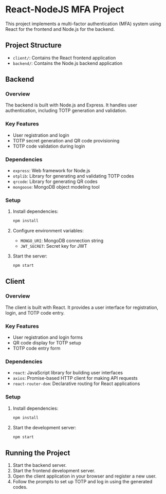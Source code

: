 # React-NodeJS MFA Project

This project implements a multi-factor authentication (MFA) system using React for the frontend and Node.js for the backend.

## Project Structure

- `client/`: Contains the React frontend application
- `backend/`: Contains the Node.js backend application

## Backend

### Overview

The backend is built with Node.js and Express. It handles user authentication, including TOTP generation and validation.

### Key Features

- User registration and login
- TOTP secret generation and QR code provisioning
- TOTP code validation during login

### Dependencies

- `express`: Web framework for Node.js
- `otplib`: Library for generating and validating TOTP codes
- `qrcode`: Library for generating QR codes
- `mongoose`: MongoDB object modeling tool

### Setup

1. Install dependencies:
    ```bash
    npm install
    ```

2. Configure environment variables:
    - `MONGO_URI`: MongoDB connection string
    - `JWT_SECRET`: Secret key for JWT

3. Start the server:
    ```bash
    npm start
    ```

## Client

### Overview

The client is built with React. It provides a user interface for registration, login, and TOTP code entry.

### Key Features

- User registration and login forms
- QR code display for TOTP setup
- TOTP code entry form

### Dependencies

- `react`: JavaScript library for building user interfaces
- `axios`: Promise-based HTTP client for making API requests
- `react-router-dom`: Declarative routing for React applications

### Setup

1. Install dependencies:
    ```bash
    npm install
    ```

2. Start the development server:
    ```bash
    npm start
    ```

## Running the Project

1. Start the backend server.
2. Start the frontend development server.
3. Open the client application in your browser and register a new user.
4. Follow the prompts to set up TOTP and log in using the generated codes.
